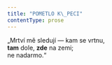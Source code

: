 ```yaml
---
title: "POMETLO K\_PECI"
contentType: prose
---
```


<section>

„Mrtví mě sledují — kam se vrtnu,                  
**tam** dole, **zde** na zemi;  
ne nadarmo.“

</section>
